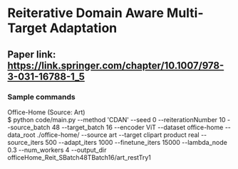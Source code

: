 # Reiterative Domain Aware Multi-Target Adaptation
## Paper link: https://link.springer.com/chapter/10.1007/978-3-031-16788-1_5

### Sample commands
Office-Home (Source: Art) <br/>
$ python code/main.py --method 'CDAN' --seed 0 --reiterationNumber 10 --source_batch 48 --target_batch 16 --encoder ViT --dataset office-home --data_root ./office-home/ --source art --target clipart product real --source_iters 500 --adapt_iters 1000 --finetune_iters 15000 --lambda_node 0.3 --num_workers 4 --output_dir officeHome_Reit_SBatch48TBatch16/art_restTry1 
